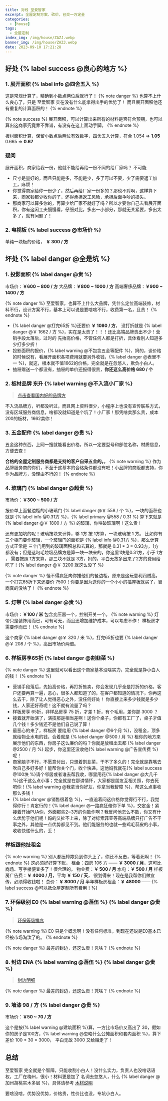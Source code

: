 ```yaml
---
title: 对线 至爱智家
excerpt: 全屋定制方案、砍价，已交一万定金
categories:
  - [house]
tags:
  - 全屋定制
index_img: /img/house/ZAZJ.webp
banner_img: /img/house/ZAZJ.webp
date: 2023-09-10 17:21:28
---
```

## 好处 {% label success @良心的地方 %}

### 1. 展开面积 {% label info @四舍五入 %}
<font class=text-info>这是常规计算了，精确到小数点两位后就行了！</font>
{% note danger %}
也算不上什么良心了，只是 至爱智家 实在没有什么能拿得出手的优势了！
而且展开面积他还有重复的计算面积的！
{% endnote %}

{% note success %}
展开面积，可以计算出来所有的材料是否符合预期，也可以算出这商家究竟靠不靠谱，有没有在这上面动手脚。
{% endnote %}

板材面积计算，保留小数点后两位有效数字，四舍五入计算，符合
<font class=warning-text>1.054</font> => <b class=success-text>1.05</b>
<font class=warning-text>0.665</font> => <b class=success-text>0.67</b>

### 疑问
展开面积，商家给我一份，他就不能给再给一份不同的给厂家吗？
不可能
- 尺寸是量好的，而且只能是多，不能是少，多了可以不要，少了需要返工加工，麻烦！
- 你觉得商家给你一份少了，然后再给厂家一份多的？那也不对啊，这样算下来，商家钱都少收你的了，还得承担返工风险，承担后面争吵的损失。
- 那商家可以算多你的，再算少给厂家不就好了吗？所以才要你自己去看展开面积，你有这闲工夫慢慢看，仔细对比，多出一小部分，那就无关紧要，多出太多了，就有问题了！


### 2. 电视板 {% label success @市场价 %}
单纯一块板的价格， <b class=text-success>￥ 300 / 方</b>

## 坏处 {% label danger @全是坑 %}
### 1. 投影面积 {% label danger @贵 %}
市场价：<b class=success-text>￥600 ~ 800 / 方</b>
大品牌：<b class=warning-text>￥800 ~ 1000 / 方</b>
高端奢侈品牌：<b class=danger-text>￥900 ~ 1400 / 方</b>

{% note danger %}
至爱智家，也算不上什么大品牌，凭什么定位高端装修，材料不行，设计方案不行，基本上可以说是要啥啥不行，收费第一名，且贵！
{% endnote %}

- {% label danger @打完65折 %}还要价 <b class=text-danger>￥ 1080 / 方</b>， 没打折就是 {% label danger @￥ 1662 / 方 %}，实在是太贵了！！！还比高端品牌贵出不少！<font class=text-warning>营销手段太落后，过时的 先抬高价格，不管任何人都是打折，具体看别人知道多少打多少折！</font>
- 投影面积的报价，{% label warning @不包含五金等配件 %}，妈的，谈价格的时候说有，看展开面积各项费用就要另外收钱，{% label danger @表里不一 %}，就这，<font class=text-danger>根本就不值1662的价格，完全就是在忽悠人，欺负小白人。</font>
- 抽屉赠送一个都没有，抽屉的单价还报得很贵，<b class=danger-text>你还这么高价格 680 / 个</b>

### 2. 板材品牌 东升 {% label warning @不入流小厂家 %}
> [点击查看国内好的品牌方](/blog/2023/09/12/house/chooseCustomMade#brand)

不入流品牌方，听都没听过，而且网上资料很少，小程序上也没有宣传联系方式，没有区域服务商信息，啥都没就知道是个坑了！小厂家！<font class=text-warning>那凭啥卖那么贵，成本200的板材，1662卖你！</font>


### 3. 五金配件 {% label danger @贵 %}
五金这种东西，上网一搜就能看出价格，所以一定要型号和部位名称，材质信息，方便去查！

<b class=success-text>合格的全屋定制服务商都是支持的客户自采五金的。</b>。
{% note warning %}
作为品牌服务商的你们，不至于这基本的合格条件都没有吧！小品牌的商贩都支持，你作为品牌方，没理由不行的！
{% endnote %}

### 4. 玻璃门 {% label danger @超贵 %}
市场价：<b class=success-text>￥300 ~ 500 / 方</b>

报价单上面餐边柜的小玻璃门 {% label danger @￥ 558 / 个 %}，一块的面积也就是 {% label info @0.31方 %}，{% label primary @558 / 0.31 %} 算下来就是 {% label danger @￥ 1800 / 方 %} 的玻璃，你啥破玻璃啊！这么贵！

还有更加坑的呢！<font class=text-warning>玻璃按块来计算，够 1方 按 1方算，一块玻璃按 1 方。</font>
比如你有三个柜门要作玻璃，一个玻璃门的面积是 {% label info @0.31方 %}，那么计算方式正常是 三个门用到的玻璃面积总和去算的，那就是 0.31 * 3 = 0.93方，1方都没有；但是这叼毛垃圾品牌方是<font class=text-warning>算一块一块来的，你这里1块是0.31方，小于 1方 ， 需要按照 1方来算，那三块不就是 3方，妈的，平白无故多出来了2方的费用给吃了！</font>{% label danger @￥ 3200 就这么没了 %}

{% note danger %}
怪不得疯狂向你推他们的餐边柜，原来是这玩意利润贼高，一个打完65折下来还要价 7500！你要是因为送你的一个小小的插座板就买了，智商真的没啥了！
{% endnote %}

### 5. 灯带 {% label danger @贵 %}
市场价：<b class=success-text>￥100 / 米</b> 包含变压器一个，控制开关一个。
{% note warning %}
灯带只是装饰用而已，可有可无，而且还增加维护成本，可以考虑不作！
样板房才需要作而已！
{% endnote %}

这个商家 {% label danger @￥ 320 / 米 %}，打完65折也要 {% label danger @￥ 208 / 个 %}，<font class=text-danger>高出市场价两倍。</font>


### 6. 样板房享65折 {% label danger @割韭菜 %}

{% note danger %}
这里就可以看出这个商家基本没啥实力，完全就是挣小白人的钱！
{% endnote %}

- <font class=text-warning>营销手段落后，先抬高价格，再打折售卖</font>，你会发现几乎全是打折的价格，客户还要再算一遍，恶心，很多人都知道了的，在<font class=text-warning>客户都知道的情况下，你再这么去干，除了让人觉得恶心之外，没任何好处！</font> <font class=text-success>你直接上来多少钱就是多少钱，人家还好奇呢！这不就有流量了吗？</font>
- <font class=text-danger>样板房享 65折，非样品房享 75 折，才差 1 折</font>，有个毛用，差你那 3000 ？
- 接着就开始演了，演技那是相当差啊！<font class=text-warning>送你个桌子，你都有工厂了，桌子才值几个钱！多少钱还不是他们自己说了算！</font>
- 最恶心的来了，样板房 要给用 {% label danger @6个月 %}，没租金，顶多就给物业水电的钱，合着就是 {% label danger @500 / 月 %} 租你的地方来展示他们的东西，你房子这么廉价的吗？你就是放租出去都 {% label danger @2500 / 月 %} 起步，你这里还没收他{% label warning @广告宣传费 %}呢！
- 商家脑子不行，不愿意付出，只想着割韭菜，干不了多久的！<font class=text-warning>完全就是靠嘴去吹自己多好多好</font>！能帮你关个门，收个快递，这他妈我就花{% label success @100块 %}请个邻居或者谁去帮我收，哪里用花{% label danger @大几千 %}这干这么点小事；完全就是在那讲情怀，大家都是朋友互相关照，你去死吧你！{% label warning @我拿当你好友，你拿当我智障 %}，帮这么点事收那么多钱！
- {% label danger @销售很着急 %}，一直追着问这价格你觉得行不行，我觉得你行！肯定行的！{% label danger @一路疯狂催你下单 %}，交定金！紧接着<font class=text-warning>开始PUA你，外面那些2~3万的你敢作啊？我反问他怎么不敢，你又有什么优势于他们呢！妈的又扯不上来，除了对标索菲亚等高端品牌只打广告不干事之外，其他是一点优势都见不到。他们能服务的也就一些鸡毛蒜皮的小事，收收快递什么的，丢！</font>


### 样板跟他扯租金
{% note warning %}
别人都压榨欺负到你头上了，你还不反击，等着死啊！
{% endnote %}
<font class=success-text>这必须好好算下账，</font>
租金：<font class=info-text>四房 106 方</font> —— <b class=success-text>￥ 3000 / 月</b>，这可比商场、写字楼便宜多了！很合理的。
物业费：<b class=success-text>￥ 500 / 月</b>
水电：<b class=success-text>￥ 500 / 月</b>
样板房广告费：<b class=success-text>￥ 4000 / 月</b>，平均 <b class=success-text>￥ 150 / 天</b>， 很划得来！<font class=warning-text>现在是我帮你们做宣传，必须得收钱啦！</font>
总价：<b class=success-text>￥ 8000 / 月</b>
半年样板房租金：<b class=success-text>￥ 48000 </b> —— {% label success @可以抵全屋定制所有费用！%}

### 7. 环保级别 E0 {% label warning @落伍 %} {% label danger @贵 %}

> [环保等级排序](/blog/2023/09/12/house/chooseCustomMade#envSort)

{% note warning %}
E0 只是个概念啊！没有任何标准，到现在还说是E0基本已经被市场淘汰了的。
{% endnote %}

{% note danger %}
最差的封边，还这么贵！凭啥？
{% endnote %}

### 8. 封边 ENA {% label warning @落伍 %} {% label danger @贵 %}

> [封边明细](/blog/2023/09/09/house/banding)

{% note danger %}
最差的封边，还这么贵！凭啥？
{% endnote %}


### 9. 墙漆 98 / 方 {% label danger @贵 %}

市场价：<b class=success-text>￥50 ~ 70 / 方</b>

这个是按{% label warning @建筑面积 %}算，一方比市场价又高出了 30，假如你的房子是100方，{% label warning @忽略什么公摊面积和套内面积 %}，算下<font class=text-danger>差价 100 * 30 = 3000， 平白无故 3000 又给赚走了</font>！


## 总结

至爱智家 完全就是个智障，只能收割小白人！没什么实力，负责人也没啥话语权，工厂在梅州，很小！材料更是加了 名词去忽悠人，什么 {% label danger @加州胡桃实木多层 %}，具体请参考 [木材说明](/blog/2023/09/07/house/wood)

<font class=text-warning>要啥没啥，优势没优势，价格贵，性价比也没，专坑小白人。</font>